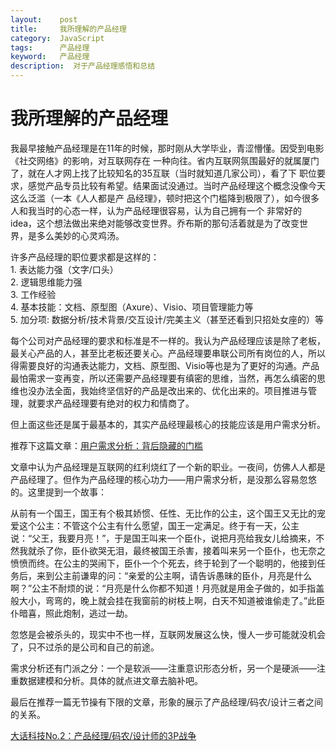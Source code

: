 ```yaml
---
layout:    post
title:     我所理解的产品经理
category:  JavaScript
tags:      产品经理
keyword:   产品经理
description:  对于产品经理感悟和总结
---
```


<div class="post-con">
<h1>我所理解的产品经理</h1>

<p>我最早接触产品经理是在11年的时候，那时刚从大学毕业，青涩懵懂。因受到电影《社交网络》的影响，对互联网存在
一种向往。省内互联网氛围最好的就属厦门了，就在人才网上找了比较知名的35互联（当时就知道几家公司），看了下
职位要求，感觉产品专员比较有希望。结果面试没通过。当时产品经理这个概念没像今天这么泛滥（一本《人人都是产
品经理》，顿时把这个门槛降到极限了），如今很多人和我当时的心态一样，认为产品经理很容易，认为自己拥有一个
非常好的idea，这个想法做出来绝对能够改变世界。乔布斯的那句活着就是为了改变世界，是多么美妙的心灵鸡汤。</p>

<p>
许多产品经理的职位要求都是这样的：<br>
1. 表达能力强（文字/口头）<br>
2. 逻辑思维能力强<br>
3. 工作经验<br>
4. 基本技能：文档、原型图（Axure）、Visio、项目管理能力等<br>
5. 加分项: 数据分析/技术背景/交互设计/完美主义（甚至还看到只招处女座的）等
</p>

<p>每个公司对产品经理的要求和标准是不一样的。我认为产品经理应该是除了老板，最关心产品的人，甚至比老板还要关心。产品经理要串联公司所有岗位的人，所以得需要良好的沟通表达能力，文档、原型图、Visio等也是为了更好的沟通。产品最怕需求一变再变，所以还需要产品经理要有缜密的思维，当然，再怎么缜密的思维也没办法全面，我始终坚信好的产品是改出来的、优化出来的。项目推进与管理，就要求产品经理要有绝对的权力和情商了。</p>

<p>但上面这些还是属于最基本的，其实产品经理最核心的技能应该是用户需求分析。</p>
<p>推荐下这篇文章：<a href="http://mp.weixin.qq.com/s?__biz=MzA3NTcwOTIwNg==&mid=200631853&idx=1&sn=acc05c5b4bda6db1580944587f33cf7b&scene=1&from=singlemessage&isappinstalled=0#rd&ADUIN=609579007&ADSESSION=1413956177&ADTAG=CLIENT.QQ.5329_.0&ADPUBNO=26349">用户需求分析：背后隐藏的门槛</a></p>
<p>文章中认为产品经理是互联网的红利烧红了一个新的职业。一夜间，仿佛人人都是产品经理了。但作为产品经理的核心功力——用户需求分析，是没那么容易忽悠的。这里提到一个故事：</p>
<p>从前有一个国王，国王有个极其娇惯、任性、无比作的公主，这个国王又无比的宠爱这个公主：不管这个公主有什么愿望，国王一定满足。终于有一天，公主说：“父王，我要月亮！”，于是国王叫来一个臣仆，说把月亮给我女儿给摘来，不然我就杀了你，臣仆欲哭无泪，最终被国王杀害，接着叫来另一个臣仆，也无奈之愤愤而终。在公主的哭闹下，臣仆一个个死去，终于轮到了一个聪明的，他接到任务后，来到公主前谦卑的问：“亲爱的公主啊，请告诉愚昧的臣仆，月亮是什么啊？”公主不耐烦的说：“月亮是什么你都不知道！月亮就是用金子做的，如手指盖般大小，弯弯的，晚上就会挂在我窗前的树枝上啊，白天不知道被谁偷走了。”此臣仆暗喜，照此炮制，逃过一劫。</p>
<p>忽悠是会被杀头的，现实中不也一样，互联网发展这么快，慢人一步可能就没机会了，只不过杀的是公司和自己的前途。</p>
<p>需求分析还有门派之分：一个是软派——注重意识形态分析，另一个是硬派——注重数据建模和分析。具体的就点进文章去脑补吧。</p>

<p>最后在推荐一篇无节操有下限的文章，形象的展示了产品经理/码农/设计三者之间的关系。</p>
<p><a href="http://mp.weixin.qq.com/mp/appmsg/show?__biz=MjM5NjQyMjE1NA==&appmsgid=10000007&itemidx=1&sign=5ad3d2adf847263855bb8183c622e78b#wechat_redirect">大话科技No.2：产品经理/码农/设计师的3P战争</a></p>

</div>
